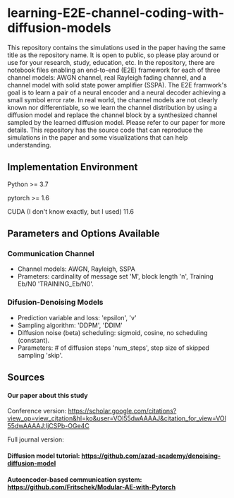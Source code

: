 # learning-E2E-channel-coding-with-diffusion-models
This repository contains the simulations used in the paper having the same title as the repository name.
It is open to public, so please play around or use for your research, study, education, etc.
In the repository, there are notebook files enabling an end-to-end (E2E) framework for each of three channel models: AWGN channel, real Rayleigh fading channel, and a channel model with solid state power amplifier (SSPA). 
The E2E framwork's goal is to learn a pair of a neural encoder and a neural decoder achieving a small symbol error rate.
In real world, the channel models are not clearly known nor differentiable, 
so we learn the channel distribution by using a diffusion model and replace the channel block by a synthesized channel sampled by the learned diffusion model.
Please refer to our paper for more details.
This repository has the source code that can reproduce the simulations in the paper and some visualizations that can help understanding.


## Implementation Environment
Python >= 3.7

pytorch >= 1.6

CUDA (I don't know exactly, but I used) 11.6

## Parameters and Options Available
### Communication Channel
* Channel models: AWGN, Rayleigh, SSPA
* Prameters: cardinality of message set 'M', block length 'n', Training Eb/N0 'TRAINING_Eb/N0'.  

### Difusion-Denoising Models
* Prediction variable and loss: 'epsilon', 'v'
* Sampling algorithm: 'DDPM', 'DDIM'
* Diffusion noise (beta) scheduling: sigmoid, cosine, no scheduling (constant). 
* Parameters: # of diffusion steps 'num_steps', step size of skipped sampling 'skip'.

## Sources
#### Our paper about this study

Conference version: https://scholar.google.com/citations?view_op=view_citation&hl=ko&user=VOl55dwAAAAJ&citation_for_view=VOl55dwAAAAJ:IjCSPb-OGe4C

Full journal version: 

#### Diffusion model tutorial: https://github.com/azad-academy/denoising-diffusion-model

#### Autoencoder-based communication system: https://github.com/Fritschek/Modular-AE-with-Pytorch

